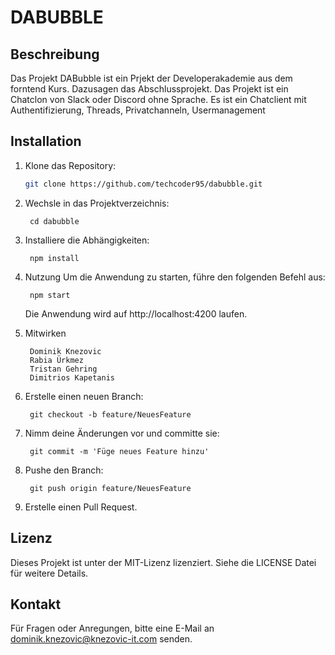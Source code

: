 # DABUBBLE

## Beschreibung

Das Projekt DABubble ist ein Prjekt der Developerakademie aus dem forntend Kurs. Dazusagen das Abschlussprojekt.
Das Projekt ist ein Chatclon von Slack oder Discord ohne Sprache.
Es ist ein Chatclient mit Authentifizierung, Threads, Privatchanneln, Usermanagement

## Installation

1. Klone das Repository:
   ```bash
   git clone https://github.com/techcoder95/dabubble.git
   ```

2. Wechsle in das Projektverzeichnis:
    
        cd dabubble

3. Installiere die Abhängigkeiten:
    
        npm install

4. Nutzung
    Um die Anwendung zu starten, führe den folgenden Befehl aus:

        npm start

    Die Anwendung wird auf http://localhost:4200 laufen.

5. Mitwirken

        Dominik Knezovic
        Rabia Ürkmez
        Tristan Gehring
        Dimitrios Kapetanis

6. Erstelle einen neuen Branch:
        
        git checkout -b feature/NeuesFeature

7. Nimm deine Änderungen vor und committe sie:
        
        git commit -m 'Füge neues Feature hinzu'

8. Pushe den Branch:
        
        git push origin feature/NeuesFeature

9. Erstelle einen Pull Request.

## Lizenz
Dieses Projekt ist unter der MIT-Lizenz lizenziert. Siehe die LICENSE Datei für weitere Details.

## Kontakt
Für Fragen oder Anregungen, bitte eine E-Mail an dominik.knezovic@knezovic-it.com senden.
